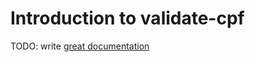 # Introduction to validate-cpf

TODO: write [great documentation](http://jacobian.org/writing/what-to-write/)
